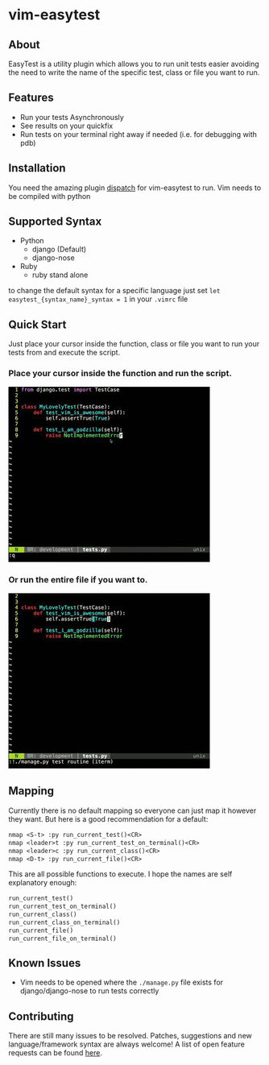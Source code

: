 # vim-easytest

## About

EasyTest is a utility plugin which allows you to run unit tests easier
avoiding the need to write the name of the specific test, class or file
you want to run.

## Features

- Run your tests Asynchronously
- See results on your quickfix
- Run tests on your terminal right away if needed (i.e. for debugging with pdb)

## Installation

You need the amazing plugin [dispatch](https://github.com/tpope/vim-dispatch) for vim-easytest to run.
Vim needs to be compiled with python

## Supported Syntax

- Python
  - django (Default)
  - django-nose
- Ruby
  - ruby stand alone

to change the default syntax for a specific language just set `let easytest_{syntax_name}_syntax = 1` in your `.vimrc` file

## Quick Start

Just place your cursor inside the function, class or file you want to run your tests from and execute the script.

### Place your cursor inside the function and run the script.
![Example1](assets/vim-easytest.gif?raw=true)

### Or run the entire file if you want to.
![Example2](assets/vim-easytest2.gif?raw=true)

## Mapping

Currently there is no default mapping so everyone can just map it however they want. But here is a good recommendation for a default:

    nmap <S-t> :py run_current_test()<CR>
    nmap <leader>t :py run_current_test_on_terminal()<CR>
    nmap <leader>c :py run_current_class()<CR>
    nmap <D-t> :py run_current_file()<CR>

This are all possible functions to execute. I hope the names are self explanatory enough:

    run_current_test()
    run_current_test_on_terminal()
    run_current_class()
    run_current_class_on_terminal()
    run_current_file()
    run_current_file_on_terminal()

## Known Issues

- Vim needs to be opened where the `./manage.py` file exists for django/django-nose to run tests correctly

## Contributing
There are still many issues to be resolved. Patches, suggestions and new language/framework syntax are always welcome!
A list of open feature requests can be found [here](../../issues?labels=enhancement&state=open).

